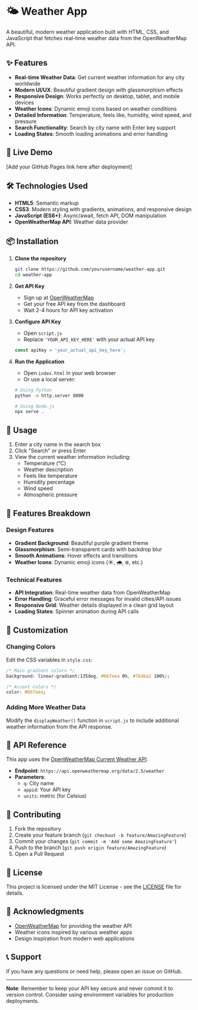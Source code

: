# 🌤️ Weather App

A beautiful, modern weather application built with HTML, CSS, and JavaScript that fetches real-time weather data from the OpenWeatherMap API.

## ✨ Features

- **Real-time Weather Data**: Get current weather information for any city worldwide
- **Modern UI/UX**: Beautiful gradient design with glassmorphism effects
- **Responsive Design**: Works perfectly on desktop, tablet, and mobile devices
- **Weather Icons**: Dynamic emoji icons based on weather conditions
- **Detailed Information**: Temperature, feels like, humidity, wind speed, and pressure
- **Search Functionality**: Search by city name with Enter key support
- **Loading States**: Smooth loading animations and error handling

## 🚀 Live Demo

[Add your GitHub Pages link here after deployment]

## 🛠️ Technologies Used

- **HTML5**: Semantic markup
- **CSS3**: Modern styling with gradients, animations, and responsive design
- **JavaScript (ES6+)**: Async/await, fetch API, DOM manipulation
- **OpenWeatherMap API**: Weather data provider

## 📦 Installation

1. **Clone the repository**
   ```bash
   git clone https://github.com/yourusername/weather-app.git
   cd weather-app
   ```

2. **Get API Key**
   - Sign up at [OpenWeatherMap](https://home.openweathermap.org/users/sign_up)
   - Get your free API key from the dashboard
   - Wait 2-4 hours for API key activation

3. **Configure API Key**
   - Open `script.js`
   - Replace `'YOUR_API_KEY_HERE'` with your actual API key
   ```javascript
   const apiKey = 'your_actual_api_key_here';
   ```

4. **Run the Application**
   - Open `index.html` in your web browser
   - Or use a local server:
   ```bash
   # Using Python
   python -m http.server 8000
   
   # Using Node.js
   npx serve .
   ```

## 📱 Usage

1. Enter a city name in the search box
2. Click "Search" or press Enter
3. View the current weather information including:
   - Temperature (°C)
   - Weather description
   - Feels like temperature
   - Humidity percentage
   - Wind speed
   - Atmospheric pressure

## 🎨 Features Breakdown

### Design Features
- **Gradient Background**: Beautiful purple gradient theme
- **Glassmorphism**: Semi-transparent cards with backdrop blur
- **Smooth Animations**: Hover effects and transitions
- **Weather Icons**: Dynamic emoji icons (☀️, 🌧️, ❄️, etc.)

### Technical Features
- **API Integration**: Real-time weather data from OpenWeatherMap
- **Error Handling**: Graceful error messages for invalid cities/API issues
- **Responsive Grid**: Weather details displayed in a clean grid layout
- **Loading States**: Spinner animation during API calls

## 🔧 Customization

### Changing Colors
Edit the CSS variables in `style.css`:
```css
/* Main gradient colors */
background: linear-gradient(135deg, #667eea 0%, #764ba2 100%);

/* Accent colors */
color: #667eea;
```

### Adding More Weather Data
Modify the `displayWeather()` function in `script.js` to include additional weather information from the API response.

## 📄 API Reference

This app uses the [OpenWeatherMap Current Weather API](https://openweathermap.org/api):

- **Endpoint**: `https://api.openweathermap.org/data/2.5/weather`
- **Parameters**: 
  - `q`: City name
  - `appid`: Your API key
  - `units`: metric (for Celsius)

## 🤝 Contributing

1. Fork the repository
2. Create your feature branch (`git checkout -b feature/AmazingFeature`)
3. Commit your changes (`git commit -m 'Add some AmazingFeature'`)
4. Push to the branch (`git push origin feature/AmazingFeature`)
5. Open a Pull Request

## 📝 License

This project is licensed under the MIT License - see the [LICENSE](LICENSE) file for details.

## 🙏 Acknowledgments

- [OpenWeatherMap](https://openweathermap.org/) for providing the weather API
- Weather icons inspired by various weather apps
- Design inspiration from modern web applications

## 📞 Support

If you have any questions or need help, please open an issue on GitHub.

---

**Note**: Remember to keep your API key secure and never commit it to version control. Consider using environment variables for production deployments. 